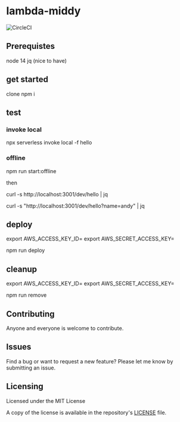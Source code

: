 # lambda-middy

![CircleCI](https://img.shields.io/circleci/build/gh/tsamaya/lambda-middy)

## Prerequistes

node 14
jq (nice to have)

## get started

clone
npm i

## test

### invoke local

npx serverless invoke local -f hello

### offline

npm run start:offline

then

curl -s http://localhost:3001/dev/hello | jq

curl -s "http://localhost:3001/dev/hello?name=andy" | jq

## deploy

export AWS_ACCESS_KEY_ID=<your id>
export AWS_SECRET_ACCESS_KEY=<your secret>

npm run deploy

## cleanup

export AWS_ACCESS_KEY_ID=<your id>
export AWS_SECRET_ACCESS_KEY=<your secret>

npm run remove

## Contributing

Anyone and everyone is welcome to contribute.

## Issues

Find a bug or want to request a new feature? Please let me know by submitting an issue.

## Licensing

Licensed under the MIT License

A copy of the license is available in the repository's [LICENSE](LICENSE) file.
